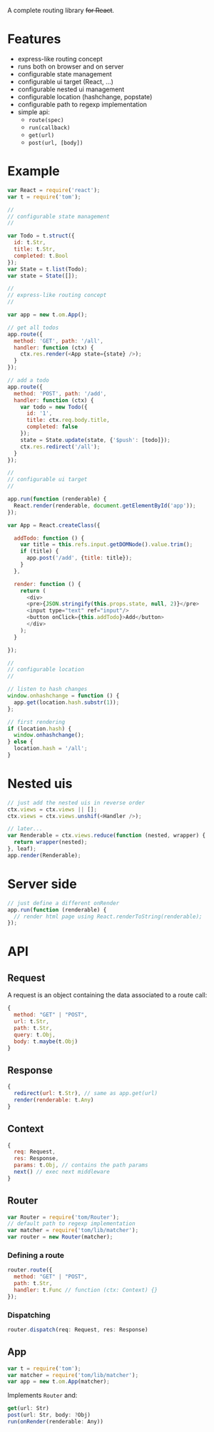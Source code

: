 A complete routing library <del>for React</del>.

# Features

- express-like routing concept
- runs both on browser and on server
- configurable state management
- configurable ui target (React, ...)
- configurable nested ui management
- configurable location (hashchange, popstate)
- configurable path to regexp implementation
- simple api:
  - `route(spec)`
  - `run(callback)`
  - `get(url)`
  - `post(url, [body])`

# Example

```js
var React = require('react');
var t = require('tom');

//
// configurable state management
//

var Todo = t.struct({
  id: t.Str,
  title: t.Str,
  completed: t.Bool
});
var State = t.list(Todo);
var state = State([]);

//
// express-like routing concept
//

var app = new t.om.App();

// get all todos
app.route({
  method: 'GET', path: '/all',
  handler: function (ctx) {
    ctx.res.render(<App state={state} />);
  }
});

// add a todo
app.route({
  method: 'POST', path: '/add',
  handler: function (ctx) {
    var todo = new Todo({
      id: '1',
      title: ctx.req.body.title,
      completed: false
    });
    state = State.update(state, {'$push': [todo]});
    ctx.res.redirect('/all');
  }
});

//
// configurable ui target
//

app.run(function (renderable) {
  React.render(renderable, document.getElementById('app'));
});

var App = React.createClass({

  addTodo: function () {
    var title = this.refs.input.getDOMNode().value.trim();
    if (title) {
      app.post('/add', {title: title});
    }
  },

  render: function () {
    return (
      <div>
      <pre>{JSON.stringify(this.props.state, null, 2)}</pre>
      <input type="text" ref="input"/>
      <button onClick={this.addTodo}>Add</button>
      </div>
    );
  }

});

//
// configurable location
//

// listen to hash changes
window.onhashchange = function () {
  app.get(location.hash.substr(1));
};

// first rendering
if (location.hash) {
  window.onhashchange();
} else {
  location.hash = '/all';
}
```

# Nested uis

```js
// just add the nested uis in reverse order
ctx.views = ctx.views || [];
ctx.views = ctx.views.unshif(<Handler />);

// later...
var Renderable = ctx.views.reduce(function (nested, wrapper) {
  return wrapper(nested);
}, leaf);
app.render(Renderable);
```

# Server side

```js
// just define a different onRender
app.run(function (renderable) {
  // render html page using React.renderToString(renderable);
});
```

# API

## Request

A request is an object containing the data associated to a route call:

```js
{
  method: "GET" | "POST",
  url: t.Str,
  path: t.Str,
  query: t.Obj,
  body: t.maybe(t.Obj)
}
```

## Response

```js
{
  redirect(url: t.Str), // same as app.get(url)
  render(renderable: t.Any)
}
```

## Context

```js
{
  req: Request,
  res: Response,
  params: t.Obj, // contains the path params
  next() // exec next middleware
}
```

## Router

```js
var Router = require('tom/Router');
// default path to regexp implementation
var matcher = require('tom/lib/matcher');
var router = new Router(matcher);
```

### Defining a route

```js
router.route({
  method: "GET" | "POST",
  path: t.Str,
  handler: t.Func // function (ctx: Context) {}
});
```

### Dispatching

```js
router.dispatch(req: Request, res: Response)
```

## App

```js
var t = require('tom');
var matcher = require('tom/lib/matcher');
var app = new t.om.App(matcher);
```

Implements `Router` and:

```js
get(url: Str)
post(url: Str, body: ?Obj)
run(onRender(renderable: Any))
```
